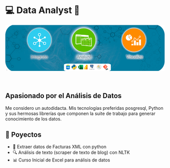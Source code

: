 # :computer: Data Analyst :blue_heart:
<div align="center">
<img src="https://github.com/asistenteimp01/img_blog_tmaxec/blob/main/readme/franja_readme.png?raw=true" alt="HABILIDADES">
</div>
<br>
</br>
<div> 
    <div>
    <h2>Apasionado por el Análisis de Datos</h2>
        <p> Me considero un autodidacta. Mis tecnologías preferidas posgresql, Python y sus hermosas librerías que componen la suite de trabajo para generar conocimiento de los datos. </p>    
    </div>
</div>

 ## :raised_hands: Poyectos
 * :green_book: Extraer datos de Facturas XML con python
 * :mag: Análisis de texto (scraper de texto de blog) con NLTK
 * :bar_chart: Curso Inicial de Excel para análisis de datos